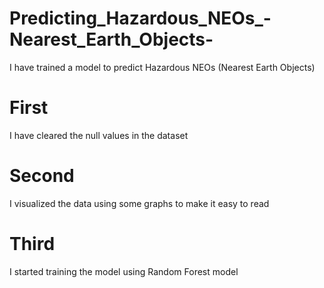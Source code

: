 # Predicting_Hazardous_NEOs_-Nearest_Earth_Objects-
I have trained a model to predict Hazardous NEOs (Nearest Earth Objects)
# First
I have cleared the null values in the dataset
# Second 
I visualized the data using some graphs to make it easy to read
# Third
I started training the model using Random Forest model
